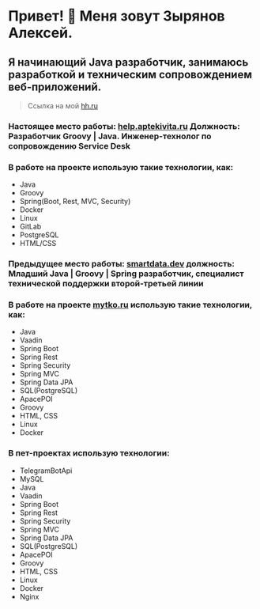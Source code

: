 # Привет! 👋 Меня зовут Зырянов Алексей.

## Я начинающий Java разработчик, занимаюсь разработкой и техническим сопровождением веб-приложений.

> Ссылка на мой [hh.ru](https://voronezh.hh.ru/applicant/resumes/view?resume=36ef83b6ff0c197c490039ed1f72467265747a)

### Настоящее место работы: [help.aptekivita.ru](https://help.aptekivita.ru/sd/) Должность: Разработчик Groovy | Java. Инженер-технолог по сопровождению Service Desk

### В работе на проекте использую такие технологии, как: 
* Java
* Groovy
* Spring(Boot, Rest, MVC, Security)
* Docker
* Linux
* GitLab
* PostgreSQL
* HTML/CSS

###  Предыдущее место работы: [smartdata.dev](https://www.smartdata.dev/) должность: Младший Java | Groovy | Spring разработчик, специалист технической поддержки второй-третьей линии

### В работе на проекте [mytko.ru](https://mytko.ru/) использую такие технологии, как:
- Java
- Vaadin
- Spring Boot
- Spring Rest
- Spring Security
- Spring MVC
- Spring Data JPA
- SQL(PostgreSQL)
- ApacePOI
- Groovy
- HTML, CSS
- Linux
- Docker

 ### В пет-проектах использую технологии:
* TelegramBotApi
* MySQL
* Java
* Vaadin
* Spring Boot
* Spring Rest
* Spring Security
* Spring MVC
* Spring Data JPA
* SQL(PostgreSQL)
* ApacePOI
* Groovy
* HTML, CSS
* Linux
* Docker
* Nginx

<!--
**18cerf/18cerf** is a ✨ _special_ ✨ repository because its `README.md` (this file) appears on your GitHub profile.

Here are some ideas to get you started:

- 🔭 I’m currently working on ...
- 🌱 I’m currently learning ...
- 👯 I’m looking to collaborate on ...
- 🤔 I’m looking for help with ...
- 💬 Ask me about ...
- 📫 How to reach me: ...
- 😄 Pronouns: ...
- ⚡ Fun fact: ...
-->
